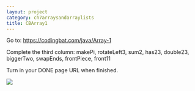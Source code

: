 ```yaml
---
layout: project
category: ch7arraysandarraylists
title: CBArray1
---
```


Go to: https://codingbat.com/java/Array-1

Complete the third column: makePi, rotateLeft3, sum2, has23, double23, biggerTwo, swapEnds, frontPiece, front11

Turn in your DONE page URL when finished.

![](/apcsa/ch7arraysandarraylists/cb04.png)
